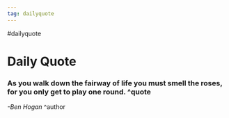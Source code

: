```yaml
---
tag: dailyquote
---
```


#dailyquote

# Daily Quote

### As you walk down the fairway of life you must smell the roses, for you only get to play one round. ^quote
*-Ben Hogan* ^author
